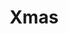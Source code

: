 ---
title: Xmas
category: paintings
series: 2019
year: 2019
image: xmascard.jpg
size: 
materials: acrylic on canvas
---
